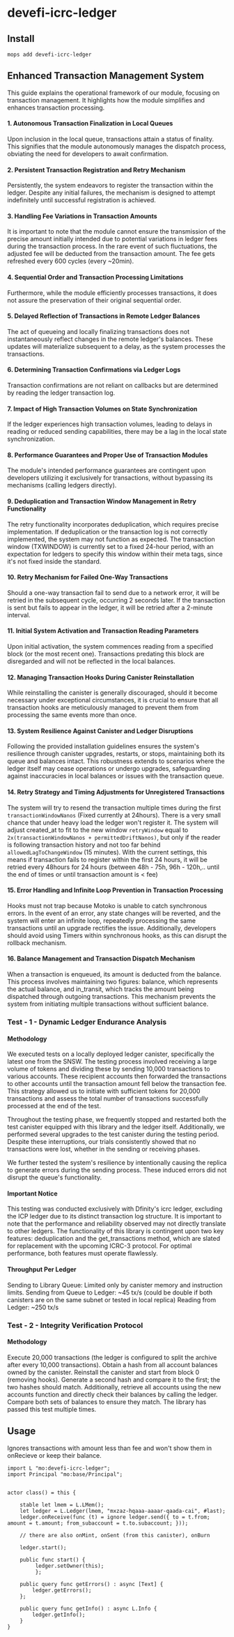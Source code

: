 # devefi-icrc-ledger

## Install
```
mops add devefi-icrc-ledger
```

## Enhanced Transaction Management System
This guide explains the operational framework of our module, focusing on transaction management. It highlights how the module simplifies and enhances transaction processing.

#### 1. Autonomous Transaction Finalization in Local Queues
Upon inclusion in the local queue, transactions attain a status of finality. This signifies that the module autonomously manages the dispatch process, obviating the need for developers to await confirmation.

#### 2. Persistent Transaction Registration and Retry Mechanism
Persistently, the system endeavors to register the transaction within the ledger. Despite any initial failures, the mechanism is designed to attempt indefinitely until successful registration is achieved.

#### 3. Handling Fee Variations in Transaction Amounts
It is important to note that the module cannot ensure the transmission of the precise amount initially intended due to potential variations in ledger fees during the transaction process. In the rare event of such fluctuations, the adjusted fee will be deducted from the transaction amount. The fee gets refreshed every 600 cycles (every ~20min).

#### 4. Sequential Order and Transaction Processing Limitations 
Furthermore, while the module efficiently processes transactions, it does not assure the preservation of their original sequential order.

#### 5. Delayed Reflection of Transactions in Remote Ledger Balances
The act of queueing and locally finalizing transactions does not instantaneously reflect changes in the remote ledger's balances. These updates will materialize subsequent to a delay, as the system processes the transactions.

#### 6. Determining Transaction Confirmations via Ledger Logs
Transaction confirmations are not reliant on callbacks but are determined by reading the ledger transaction log.

#### 7. Impact of High Transaction Volumes on State Synchronization
If the ledger experiences high transaction volumes, leading to delays in reading or reduced sending capabilities, there may be a lag in the local state synchronization.

#### 8. Performance Guarantees and Proper Use of Transaction Modules
The module's intended performance guarantees are contingent upon developers utilizing it exclusively for transactions, without bypassing its mechanisms (calling ledgers directly).

#### 9. Deduplication and Transaction Window Management in Retry Functionality
The retry functionality incorporates deduplication, which requires precise implementation. If deduplication or the transaction log is not correctly implemented, the system may not function as expected. The transaction window (TXWINDOW) is currently set to a fixed 24-hour period, with an expectation for ledgers to specify this window within their meta tags, since it's not fixed inside the standard.

#### 10. Retry Mechanism for Failed One-Way Transactions
Should a one-way transaction fail to send due to a network error, it will be retried in the subsequent cycle, occurring 2 seconds later. If the transaction is sent but fails to appear in the ledger, it will be retried after a 2-minute interval.

#### 11. Initial System Activation and Transaction Reading Parameters
Upon initial activation, the system commences reading from a specified block (or the most recent one). Transactions predating this block are disregarded and will not be reflected in the local balances.

#### 12. Managing Transaction Hooks During Canister Reinstallation
While reinstalling the canister is generally discouraged, should it become necessary under exceptional circumstances, it is crucial to ensure that all transaction hooks are meticulously managed to prevent them from processing the same events more than once.

#### 13. System Resilience Against Canister and Ledger Disruptions
Following the provided installation guidelines ensures the system's resilience through canister upgrades, restarts, or stops, maintaining both its queue and balances intact. This robustness extends to scenarios where the ledger itself may cease operations or undergo upgrades, safeguarding against inaccuracies in local balances or issues with the transaction queue.

#### 14. Retry Strategy and Timing Adjustments for Unregistered Transactions
The system will try to resend the transaction multiple times during the first `transactionWindowNanos` (Fixed currently at 24hours). There is a very small chance that under heavy load the ledger won't register it. The system will adjust created_at to fit to the new window `retryWindow` equal to `2x(transactionWindowNanos + permittedDriftNanos)`, but only if the reader is following transaction history and not too far behind `allowedLagToChangeWindow` (15 minutes). With the current settings, this means if transaction fails to register within the first 24 hours, it will be retried every 48hours for 24 hours (between 48h - 75h, 96h - 120h,.. until the end of times or until transaction amount is < fee)

#### 15. Error Handling and Infinite Loop Prevention in Transaction Processing
Hooks must not trap because Motoko is unable to catch synchronous errors. In the event of an error, any state changes will be reverted, and the system will enter an infinite loop, repeatedly processing the same transactions until an upgrade rectifies the issue. Additionally, developers should avoid using Timers within synchronous hooks, as this can disrupt the rollback mechanism.

#### 16. Balance Management and Transaction Dispatch Mechanism
When a transaction is enqueued, its amount is deducted from the balance. This process involves maintaining two figures: balance, which represents the actual balance, and in_transit, which tracks the amount being dispatched through outgoing transactions. This mechanism prevents the system from initiating multiple transactions without sufficient balance.

### Test - 1 - Dynamic Ledger Endurance Analysis

#### Methodology
We executed tests on a locally deployed ledger canister, specifically the latest one from the SNSW. The testing process involved receiving a large volume of tokens and dividing these by sending 10,000 transactions to various accounts. These recipient accounts then forwarded the transactions to other accounts until the transaction amount fell below the transaction fee. This strategy allowed us to initiate with sufficient tokens for 20,000 transactions and assess the total number of transactions successfully processed at the end of the test.

Throughout the testing phase, we frequently stopped and restarted both the test canister equipped with this library and the ledger itself. Additionally, we performed several upgrades to the test canister during the testing period. Despite these interruptions, our trials consistently showed that no transactions were lost, whether in the sending or receiving phases.

We further tested the system's resilience by intentionally causing the replica to generate errors during the sending process. These induced errors did not disrupt the queue's functionality.

#### Important Notice
This testing was conducted exclusively with Dfinity's icrc ledger, excluding the ICP ledger due to its distinct transaction log structure. It is important to note that the performance and reliability observed may not directly translate to other ledgers. The functionality of this library is contingent upon two key features: deduplication and the get_transactions method, which are slated for replacement with the upcoming ICRC-3 protocol. For optimal performance, both features must operate flawlessly.

#### Throughput Per Ledger
Sending to Library Queue: Limited only by canister memory and instruction limits.
Sending from Queue to Ledger: ~45 tx/s (could be double if both canisters are on the same subnet or tested in local replica)
Reading from Ledger: ~250 tx/s

### Test - 2 - Integrity Verification Protocol

#### Methodology

Execute 20,000 transactions (the ledger is configured to split the archive after every 10,000 transactions). Obtain a hash from all account balances owned by the canister. Reinstall the canister and start from block 0 (removing hooks). Generate a second hash and compare it to the first; the two hashes should match. Additionally, retrieve all accounts using the new accounts function and directly check their balances by calling the ledger. Compare both sets of balances to ensure they match. The library has passed this test multiple times.


## Usage
Ignores transactions with amount less than fee and won't show them in onRecieve or keep their balance.

```motoko
import L "mo:devefi-icrc-ledger";
import Principal "mo:base/Principal";


actor class() = this {

    stable let lmem = L.LMem(); 
    let ledger = L.Ledger(lmem, "mxzaz-hqaaa-aaaar-qaada-cai", #last);
    ledger.onReceive(func (t) = ignore ledger.send({ to = t.from; amount = t.amount; from_subaccount = t.to.subaccount; }));
    
    // there are also onMint, onSent (from this canister), onBurn

    ledger.start();
    
    public func start() { 
         ledger.setOwner(this);
         };

    public query func getErrors() : async [Text] { 
        ledger.getErrors();
    };

    public query func getInfo() : async L.Info {
        ledger.getInfo();
    }
}

```